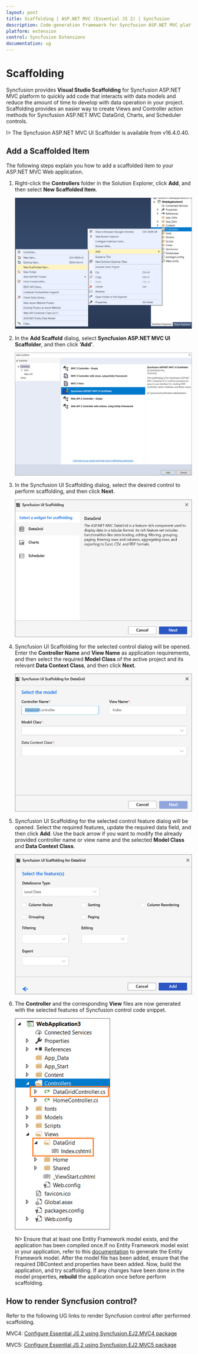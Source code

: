 ```yaml
---
layout: post
title: Scaffolding | ASP.NET MVC (Essential JS 2) | Syncfusion
description: Code-generation Framework for Syncfusion ASP.NET MVC platform to quickly create the Controller and Views in a short time.
platform: extension
control: Syncfusion Extensions
documentation: ug
---
```


# Scaffolding

Syncfusion provides **Visual Studio Scaffolding** for Syncfusion ASP.NET MVC platform to quickly add code that interacts with data models and reduce the amount of time to develop with data operation in your project. Scaffolding provides an easier way to create Views and Controller action methods for Syncfusion ASP.NET MVC DataGrid, Charts, and Scheduler controls.

I> The Syncfusion ASP.NET MVC UI Scaffolder is available from v16.4.0.40.

## Add a Scaffolded Item

The following steps explain you how to add a scaffolded item to your ASP.NET MVC Web application.

1. Right-click the **Controllers** folder in the Solution Explorer, click **Add**, and then select **New Scaffolded Item**. 

   ![Syncfusion Scaffolded add-in](Scaffolding_Images/Scaffolding_Add_Item1.png)

2. In the **Add Scaffold** dialog, select **Syncfusion ASP.NET MVC UI Scaffolder**, and then click **‘Add’**. 

   ![Choose Syncfusion Scaffolding from Visual Studio Add scaffold dialog](Scaffolding_Images/Scaffolding_Add_Item2.png)

3. In the Syncfusion UI Scaffolding dialog, select the desired control to perform scaffolding, and then click **Next**.

   ![Choose required control](Scaffolding_Images/Scaffolding_Add_Item3.png)

4. Syncfusion UI Scaffolding for the selected control dialog will be opened. Enter the **Controller Name** and **View Name** as application requirements, and then select the required **Model Class** of the active project and its relevant **Data Context Class**, and then click **Next**.

   ![Choose required Model](Scaffolding_Images/Scaffolding_Add_Item4.png)

5. Syncfusion UI Scaffolding for the selected control feature dialog will be opened. Select the required features, update the required data field, and then click **Add**. Use the back arrow if you want to modify the already provided controller name or view name and the selected **Model Class** and **Data Context Class**.

   ![Choose required selected control features](Scaffolding_Images/Scaffolding_Add_Item5.png)

6. The **Controller** and the corresponding **View** files are now generated with the selected features of Syncfusion control code snippet.

   ![Required Controller and View files added in the project for the selected control](Scaffolding_Images/Scaffolding_Add_Item6.png)

   N> Ensure that at least one Entity Framework model exists, and the application has been compiled once.If no Entity Framework model exist in your application, refer to this [documentation](https://docs.microsoft.com/en-us/aspnet/mvc/overview/getting-started/database-first-development/creating-the-web-application#generate-the-models) to generate the Entity Framework model. After the model file has been added, ensure that the required DBContext and properties have been added. Now, build the application, and try scaffolding. If any changes have been done in the model properties, **rebuild** the application once before perform scaffolding. 


## How to render Syncfusion control?

Refer to the following UG links to render Syncfusion control after performed scaffolding. 

MVC4: [Configure Essential JS 2 using Syncfusion.EJ2.MVC4 package](https://ej2.syncfusion.com/aspnetmvc/documentation/getting-started/visual-studio-2017/#configure-essential-js-2-in-the-application-1)

MVC5: [Configure Essential JS 2 using Syncfusion.EJ2.MVC5 package](https://ej2.syncfusion.com/aspnetmvc/documentation/getting-started/visual-studio-2017/#configure-essential-js-2-in-the-application)
